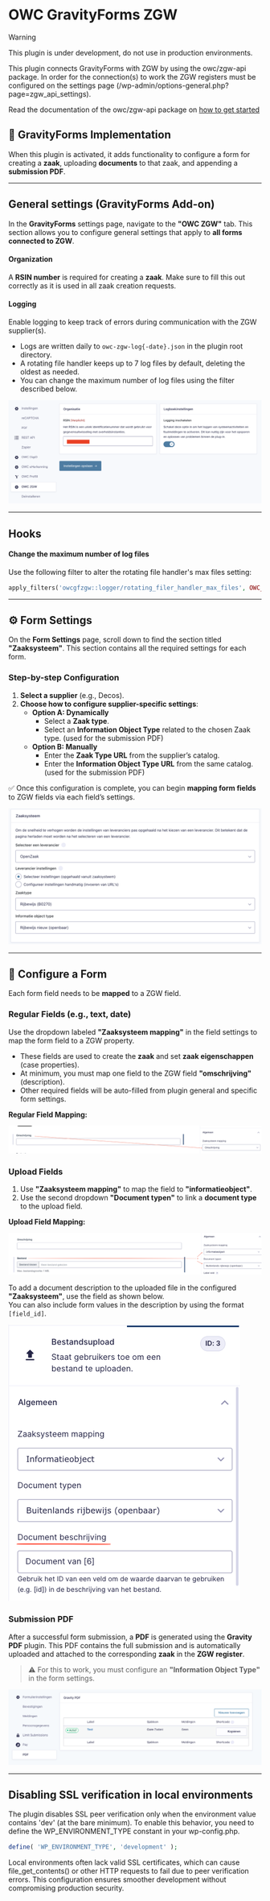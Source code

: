 # OWC GravityForms ZGW

> [!WARNING]
> This plugin is under development, do not use in production environments.

This plugin connects GravityForms with ZGW by using the owc/zgw-api package.
In order for the connection(s) to work the ZGW registers must be configured on the settings page (/wp-admin/options-general.php?page=zgw_api_settings).

Read the documentation of the owc/zgw-api package on [how to get started](https://github.com/OpenWebconcept/owc-zgw-api/tree/main/docs)

## 📄 GravityForms Implementation

When this plugin is activated, it adds functionality to configure a form for creating a **zaak**, uploading **documents** to that zaak, and appending a **submission PDF**.

---

## General settings (GravityForms Add-on)

In the **GravityForms** settings page, navigate to the **"OWC ZGW"** tab.
This section allows you to configure general settings that apply to **all forms connected to ZGW**.

#### Organization

A **RSIN number** is required for creating a **zaak**.
Make sure to fill this out correctly as it is used in all zaak creation requests.

#### Logging

Enable logging to keep track of errors during communication with the ZGW supplier(s).

- Logs are written daily to `owc-zgw-log{-date}.json` in the plugin root directory.
- A rotating file handler keeps up to 7 log files by default, deleting the oldest as needed.
- You can change the maximum number of log files using the filter described below.

![General settings example](./data/general-addon-settings.png)

---

## Hooks

#### Change the maximum number of log files

Use the following filter to alter the rotating file handler's max files setting:

```php
apply_filters('owcgfzgw::logger/rotating_filer_handler_max_files', OWC_GRAVITYFORMS_ZGW_LOGGER_DEFAULT_MAX_FILES)
```

---

## ⚙️ Form Settings

On the **Form Settings** page, scroll down to find the section titled **"Zaaksysteem"**.
This section contains all the required settings for each form.

### Step-by-step Configuration

1. **Select a supplier** (e.g., Decos).
2. **Choose how to configure supplier-specific settings**:
   - **Option A: Dynamically**
     - Select a **Zaak type**.
     - Select an **Information Object Type** related to the chosen Zaak type. (used for the submission PDF)
   - **Option B: Manually**
     - Enter the **Zaak Type URL** from the supplier’s catalog.
     - Enter the **Information Object Type URL** from the same catalog. (used for the submission PDF)

✅ Once this configuration is complete, you can begin **mapping form fields** to ZGW fields via each field’s settings.

![Form settings example](./data/form-settings.png)

---

## 🧩 Configure a Form

Each form field needs to be **mapped** to a ZGW field.

### Regular Fields (e.g., text, date)

Use the dropdown labeled **"Zaaksysteem mapping"** in the field settings to map the form field to a ZGW property.

- These fields are used to create the **zaak** and set **zaak eigenschappen** (case properties).
- At minimum, you must map one field to the ZGW field **"omschrijving"** (description).
- Other required fields will be auto-filled from plugin general and specific form settings.

**Regular Field Mapping:**

![Field mapping example](./data/field-mapping.png)

### Upload Fields

1. Use **"Zaaksysteem mapping"** to map the field to **"informatieobject"**.
2. Use the second dropdown **"Document typen"** to link a **document type** to the upload field.

**Upload Field Mapping:**

![Uploads field mapping example](./data/uploads-field-mapping.png)

To add a document description to the uploaded file in the configured **"Zaaksysteem"**, use the field as shown below.  
You can also include form values in the description by using the format `[field_id]`.

![Uploads field mapping example](./data/uploads-field-document-description.png)

### Submission PDF

After a successful form submission, a **PDF** is generated using the **Gravity PDF** plugin.
This PDF contains the full submission and is automatically uploaded and attached to the corresponding **zaak** in the **ZGW register**.

> ⚠️ For this to work, you must configure an **"Information Object Type"** in the form settings.

![Gravity PDF settings example](./data/submission-pdf-addon-settings.png)

---

## Disabling SSL verification in local environments

The plugin disables SSL peer verification only when the environment value contains 'dev' (at the bare minimum).
To enable this behavior, you need to define the WP_ENVIRONMENT_TYPE constant in your wp-config.php.

```php
define( 'WP_ENVIRONMENT_TYPE', 'development' );
```

Local environments often lack valid SSL certificates, which can cause file_get_contents() or other HTTP requests to fail due to peer verification errors.
This configuration ensures smoother development without compromising production security.
